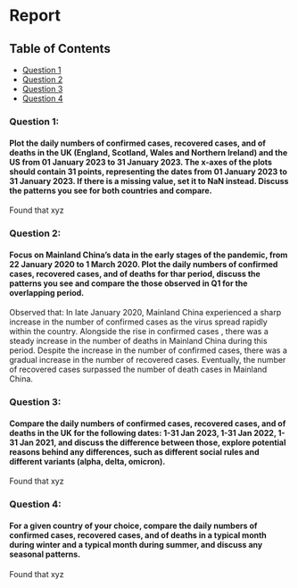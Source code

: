 # Report 

## Table of Contents
- [Question 1](#question-1)
- [Question 2](#question-2)
- [Question 3](#question-3)
- [Question 4](#question-4)

### Question 1:
#### Plot the daily numbers of confirmed cases, recovered cases,  and of deaths in the UK (England, Scotland, Wales and Northern Ireland)  and the US from 01 January 2023 to 31 January 2023. The x-axes of the plots should contain 31 points, representing the dates from 01 January 2023 to 31 January 2023. If there is a missing value, set it to NaN instead. Discuss the patterns you see for both countries and compare.

Found that xyz 

### Question 2:
#### Focus on Mainland China’s data in the early stages of the pandemic, from 22 January 2020 to 1 March 2020. Plot the daily numbers of confirmed cases, recovered cases,  and of deaths  for thar period, discuss the patterns you see and compare the those observed in Q1 for the overlapping period.

Observed that:
In late January 2020, Mainland China experienced a sharp increase in the number of confirmed cases as the virus spread rapidly within the country. Alongside the rise in confirmed cases , there was a steady increase in the number of deaths in Mainland China during this period. Despite the increase in the number of confirmed cases, there was a gradual increase in the number of recovered cases. Eventually, the number of recovered cases surpassed the number of death cases in Mainland China.

### Question 3: 
#### Compare the daily numbers of confirmed cases, recovered cases,  and of deaths in the UK for the following dates: 1-31 Jan 2023, 1-31 Jan 2022, 1-31 Jan 2021, and discuss the difference between those, explore potential reasons behind any differences, such as different social rules and different variants (alpha, delta, omicron).

Found that xyz

### Question 4:
#### For a given country of your choice, compare the daily numbers of confirmed cases, recovered cases,  and of deaths in a typical month during winter and a typical month during summer, and discuss any seasonal patterns.

Found that xyz
